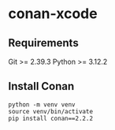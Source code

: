 # conan-xcode

## Requirements
Git >= 2.39.3
Python >= 3.12.2

## Install Conan
```
python -m venv venv
source venv/bin/activate
pip install conan==2.2.2
```
